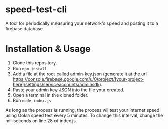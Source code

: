 # speed-test-cli
A tool for periodically measuring your network's speed and posting it to a firebase database

# Installation & Usage

1. Clone this repository.
2. Run `npm install`
3. Add a file at the root called admin-key.json (generate it at the url https://console.firebase.google.com/u/0/project/[your-project-here]/settings/serviceaccounts/adminsdk).
4. Paste your admin key JSON into the file your created.
5. Open a terminal in the cloned folder.
6. Run `node index.js`

As long as the process is running, the process wil test your internet speed using Ookla speed test every 5 minutes. To change this interval, change the milliseconds on line 28 of index.js.
